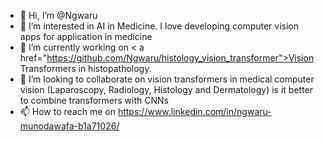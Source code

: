 - 👋 Hi, I’m @Ngwaru
- 👀 I’m interested in AI in Medicine. I love developing computer vision apps for application in medicine
- 🌱 I’m currently working on < a href="https://github.com/Ngwaru/histology_vision_transformer">Vision Transformers in histopathology.</a> 
- 💞️ I’m looking to collaborate on vision transformers in medical computer vision (Laparoscopy, Radiology, Histology and Dermatology) is it better to combine transformers with CNNs 
- 📫 How to reach me on https://www.linkedin.com/in/ngwaru-munodawafa-b1a71026/


<!---
Ngwaru/Ngwaru is a ✨ special ✨ repository because its `README.md` (this file) appears on your GitHub profile.
You can click the Preview link to take a look at your changes.
--->
